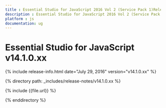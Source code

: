 ```yaml
---
title : Essential Studio for JavaScript 2016 Vol 2 (Service Pack 1)Release Notes
description : Essential Studio for JavaScript 2016 Vol 2 (Service Pack 1)Release Notes
platform : js
documentation: ug
---
```


# Essential Studio for JavaScript v14.1.0.xx

{% include release-info.html date="July 29, 2016" version="v14.1.0.xx" %} 

{% directory path: _includes/release-notes/v14.1.0.xx %}

{% include {{file.url}} %}

{% enddirectory %}